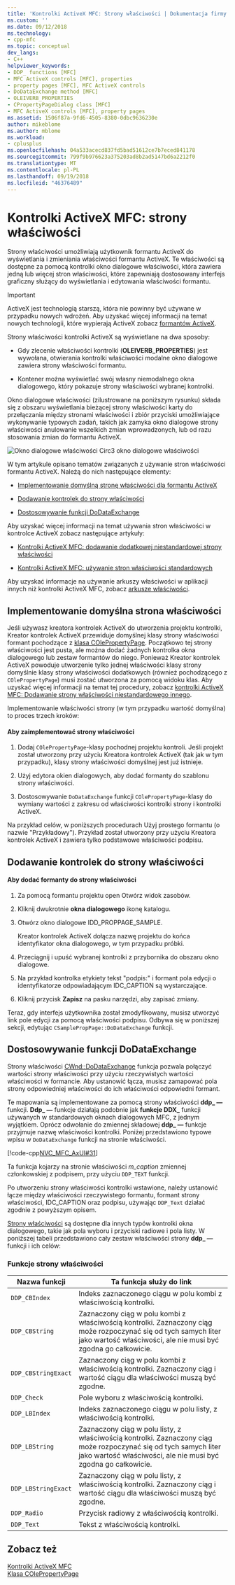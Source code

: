 ```yaml
---
title: 'Kontrolki ActiveX MFC: Strony właściwości | Dokumentacja firmy Microsoft'
ms.custom: ''
ms.date: 09/12/2018
ms.technology:
- cpp-mfc
ms.topic: conceptual
dev_langs:
- C++
helpviewer_keywords:
- DDP_ functions [MFC]
- MFC ActiveX controls [MFC], properties
- property pages [MFC], MFC ActiveX controls
- DoDataExchange method [MFC]
- OLEIVERB_PROPERTIES
- CPropertyPageDialog class [MFC]
- MFC ActiveX controls [MFC], property pages
ms.assetid: 1506f87a-9fd6-4505-8380-0dbc9636230e
author: mikeblome
ms.author: mblome
ms.workload:
- cplusplus
ms.openlocfilehash: 04a533acecd837fd5bad51612ce7b7eced841178
ms.sourcegitcommit: 799f9b976623a375203ad8b2ad5147bd6a2212f0
ms.translationtype: MT
ms.contentlocale: pl-PL
ms.lasthandoff: 09/19/2018
ms.locfileid: "46376489"
---
```

# <a name="mfc-activex-controls-property-pages"></a>Kontrolki ActiveX MFC: strony właściwości

Strony właściwości umożliwiają użytkownik formantu ActiveX do wyświetlania i zmieniania właściwości formantu ActiveX. Te właściwości są dostępne za pomocą kontrolki okno dialogowe właściwości, która zawiera jedną lub więcej stron właściwości, które zapewniają dostosowany interfejs graficzny służący do wyświetlania i edytowania właściwości formantu.

>[!IMPORTANT]
> ActiveX jest technologią starszą, która nie powinny być używane w przypadku nowych wdrożeń. Aby uzyskać więcej informacji na temat nowych technologii, które wypierają ActiveX zobacz [formantów ActiveX](activex-controls.md).

Strony właściwości kontrolki ActiveX są wyświetlane na dwa sposoby:

- Gdy zlecenie właściwości kontrolki (**OLEIVERB_PROPERTIES**) jest wywołana, otwierania kontrolki właściwości modalne okno dialogowe zawiera strony właściwości formantu.

- Kontener można wyświetlać swój własny niemodalnego okna dialogowego, który pokazuje strony właściwości wybranej kontrolki.

Okno dialogowe właściwości (zilustrowane na poniższym rysunku) składa się z obszaru wyświetlania bieżącej strony właściwości karty do przełączania między stronami właściwości i zbiór przyciski umożliwiające wykonywanie typowych zadań, takich jak zamyka okno dialogowe strony właściwości anulowanie wszelkich zmian wprowadzonych, lub od razu stosowania zmian do formantu ActiveX.

![Okno dialogowe właściwości Circ3](../mfc/media/vc373i1.gif "vc373i1") okno dialogowe właściwości

W tym artykule opisano tematów związanych z używanie stron właściwości formantu ActiveX. Należą do nich następujące elementy:

- [Implementowanie domyślną stronę właściwości dla formantu ActiveX](#_core_implementing_the_default_property_page)

- [Dodawanie kontrolek do strony właściwości](#_core_adding_controls_to_a_property_page)

- [Dostosowywanie funkcji DoDataExchange](#_core_customizing_the_dodataexchange_function)

Aby uzyskać więcej informacji na temat używania stron właściwości w kontrolce ActiveX zobacz następujące artykuły:

- [Kontrolki ActiveX MFC: dodawanie dodatkowej niestandardowej strony właściwości](../mfc/mfc-activex-controls-adding-another-custom-property-page.md)

- [Kontrolki ActiveX MFC: używanie stron właściwości standardowych](../mfc/mfc-activex-controls-using-stock-property-pages.md)

Aby uzyskać informacje na używanie arkuszy właściwości w aplikacji innych niż kontrolki ActiveX MFC, zobacz [arkusze właściwości](../mfc/property-sheets-mfc.md).

##  <a name="_core_implementing_the_default_property_page"></a> Implementowanie domyślna strona właściwości

Jeśli używasz kreatora kontrolek ActiveX do utworzenia projektu kontrolki, Kreator kontrolek ActiveX przewiduje domyślnej klasy strony właściwości formant pochodzące z [klasa COlePropertyPage](../mfc/reference/colepropertypage-class.md). Początkowo tej strony właściwości jest pusta, ale można dodać żadnych kontrolka okna dialogowego lub zestaw formantów do niego. Ponieważ Kreator kontrolek ActiveX powoduje utworzenie tylko jednej właściwości klasy strony domyślnie klasy strony właściwości dodatkowych (również pochodzącego z `COlePropertyPage`) musi zostać utworzona za pomocą widoku klas. Aby uzyskać więcej informacji na temat tej procedury, zobacz [kontrolki ActiveX MFC: Dodawanie strony właściwości niestandardowego innego](../mfc/mfc-activex-controls-adding-another-custom-property-page.md).

Implementowanie właściwości strony (w tym przypadku wartość domyślna) to proces trzech kroków:

#### <a name="to-implement-a-property-page"></a>Aby zaimplementować strony właściwości

1. Dodaj `COlePropertyPage`-klasy pochodnej projektu kontroli. Jeśli projekt został utworzony przy użyciu Kreatora kontrolek ActiveX (tak jak w tym przypadku), klasy strony właściwości domyślnej jest już istnieje.

1. Użyj edytora okien dialogowych, aby dodać formanty do szablonu strony właściwości.

1. Dostosowywanie `DoDataExchange` funkcji `COlePropertyPage`-klasy do wymiany wartości z zakresu od właściwości kontrolki strony i kontrolki ActiveX.

Na przykład celów, w poniższych procedurach Użyj prostego formantu (o nazwie "Przykładowy"). Przykład został utworzony przy użyciu Kreatora kontrolek ActiveX i zawiera tylko podstawowe właściwości podpisu.

##  <a name="_core_adding_controls_to_a_property_page"></a> Dodawanie kontrolek do strony właściwości

#### <a name="to-add-controls-to-a-property-page"></a>Aby dodać formanty do strony właściwości

1. Za pomocą formantu projektu open Otwórz widok zasobów.

1. Kliknij dwukrotnie **okna dialogowego** ikonę katalogu.

1. Otwórz okno dialogowe IDD_PROPPAGE_SAMPLE.

     Kreator kontrolek ActiveX dołącza nazwę projektu do końca identyfikator okna dialogowego, w tym przypadku próbki.

1. Przeciągnij i upuść wybranej kontrolki z przybornika do obszaru okno dialogowe.

1. Na przykład kontrolka etykiety tekst "podpis:" i formant pola edycji o identyfikatorze odpowiadającym IDC_CAPTION są wystarczające.

1. Kliknij przycisk **Zapisz** na pasku narzędzi, aby zapisać zmiany.

Teraz, gdy interfejs użytkownika został zmodyfikowany, musisz utworzyć link pole edycji za pomocą właściwości podpisu. Odbywa się w poniższej sekcji, edytując `CSamplePropPage::DoDataExchange` funkcji.

##  <a name="_core_customizing_the_dodataexchange_function"></a> Dostosowywanie funkcji DoDataExchange

Strony właściwości [CWnd::DoDataExchange](../mfc/reference/cwnd-class.md#dodataexchange) funkcja pozwala połączyć wartości strony właściwości przy użyciu rzeczywistych wartości właściwości w formancie. Aby ustanowić łącza, musisz zamapować pola strony odpowiedniej właściwości do ich właściwości odpowiedni formant.

Te mapowania są implementowane za pomocą strony właściwości **ddp_ —** funkcji. **Ddp_ —** funkcje działają podobnie jak **funkcje DDX_** funkcji używanych w standardowych oknach dialogowych MFC, z jednym wyjątkiem. Oprócz odwołanie do zmiennej składowej **ddp_ —** funkcje przyjmuje nazwę właściwości kontrolki. Poniżej przedstawiono typowe wpisu w `DoDataExchange` funkcji na stronie właściwości.

[!code-cpp[NVC_MFC_AxUI#31](../mfc/codesnippet/cpp/mfc-activex-controls-property-pages_1.cpp)]

Ta funkcja kojarzy na stronie właściwości *m_caption* zmiennej członkowskiej z podpisem, przy użyciu `DDP_TEXT` funkcji.

Po utworzeniu strony właściwości kontrolki wstawione, należy ustanowić łącze między właściwości rzeczywistego formantu, formant strony właściwości, IDC_CAPTION oraz podpisu, używając `DDP_Text` działać zgodnie z powyższym opisem.

[Strony właściwości](../mfc/reference/property-pages-mfc.md) są dostępne dla innych typów kontrolki okna dialogowego, takie jak pola wyboru i przyciski radiowe i pola listy. W poniższej tabeli przedstawiono cały zestaw właściwości strony **ddp_ —** funkcji i ich celów:

### <a name="property-page-functions"></a>Funkcje strony właściwości

|Nazwa funkcji|Ta funkcja służy do link|
|-------------------|-------------------------------|
|`DDP_CBIndex`|Indeks zaznaczonego ciągu w polu kombi z właściwością kontrolki.|
|`DDP_CBString`|Zaznaczony ciąg w polu kombi z właściwością kontrolki. Zaznaczony ciąg może rozpoczynać się od tych samych liter jako wartość właściwości, ale nie musi być zgodna go całkowicie.|
|`DDP_CBStringExact`|Zaznaczony ciąg w polu kombi z właściwością kontrolki. Zaznaczony ciąg i wartość ciągu dla właściwości muszą być zgodne.|
|`DDP_Check`|Pole wyboru z właściwością kontrolki.|
|`DDP_LBIndex`|Indeks zaznaczonego ciągu w polu listy, z właściwością kontrolki.|
|`DDP_LBString`|Zaznaczony ciąg w polu listy, z właściwością kontrolki. Zaznaczony ciąg może rozpoczynać się od tych samych liter jako wartość właściwości, ale nie musi być zgodna go całkowicie.|
|`DDP_LBStringExact`|Zaznaczony ciąg w polu listy, z właściwością kontrolki. Zaznaczony ciąg i wartość ciągu dla właściwości muszą być zgodne.|
|`DDP_Radio`|Przycisk radiowy z właściwością kontrolki.|
|`DDP_Text`|Tekst z właściwością kontrolki.|

## <a name="see-also"></a>Zobacz też

[Kontrolki ActiveX MFC](../mfc/mfc-activex-controls.md)<br/>
[Klasa COlePropertyPage](../mfc/reference/colepropertypage-class.md)
